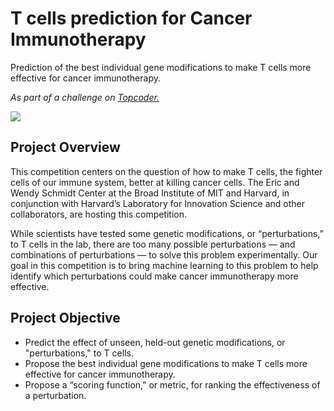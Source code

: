 # T cells prediction for Cancer Immunotherapy
Prediction of the best individual gene modifications to make T cells more effective for cancer immunotherapy.

*As part of a challenge on <a href="https://www.topcoder.com/">Topcoder.</a>*<br>

<img src="https://uc1452afbf44dcf0732d69f90c93.dl.dropboxusercontent.com/cd/0/inline/BzkcXxM2iRyPAd75iS2wqLpIoqu77rcKGBi-rp__VtISc_21zr_5vSv02rTB-hwgEJg53TwzHvT_jl12LEwtw-HscTK3FKMrYQZUsfUiEsxzVQ3RpF3r156jPth1ZgAi_VgrkyEaJezfb5VJo-vZWz-jmA5lAfQmXZDvYQq9KH-PhQ/file#"/>

## Project Overview
This competition centers on the question of how to make T cells, the fighter cells of our immune system, better at killing cancer cells. The Eric and Wendy Schmidt Center at the Broad Institute of MIT and Harvard, in conjunction with Harvard’s Laboratory for Innovation Science and other collaborators, are hosting this competition.

While scientists have tested some genetic modifications, or “perturbations,” to T cells in the lab, there are too many possible perturbations — and combinations of perturbations — to solve this problem experimentally. Our goal in this competition is to bring machine learning to this problem to help identify which perturbations could make cancer immunotherapy more effective.

## Project Objective
- Predict the effect of unseen, held-out genetic modifications, or "perturbations," to T cells.
- Propose the best individual gene modifications to make T cells more effective for cancer immunotherapy.
- Propose a “scoring function,” or metric, for ranking the effectiveness of a perturbation.
